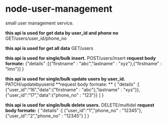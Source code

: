   # node-user-management
  small user management service.


  **this api is used for  get data by user_id and phone no**
  GET/users/user_id/phone_no

  **this api is used for  get all data**
  GET/users

  **this api is used for single/bulk insert.**
  POST/users/insert
  **request body formate:**
  {"details" :[{"firstname" : "abc","lastname" : "xyz"},{"firstname" : "lmn"}] }

  **this api is used for single/bulk update users by user_id.**
  PATCH/updatebyuserid 
  **request body formate: **
  { "details" :[ {"user_id":"16","data":{"firstname" : "abc"},"lastname" : "xyz"}}, {"user_id":"17","data":{"phone_no" : "123"}} ] }


  **this api is used for single/bulk delete users.**
  DELETE/multidel
  **request body formate:**
  { "details" :[ {"user_id":"1","phone_no" : "12345"}, {"user_id":"2","phone_no" : "12345"} ] }

